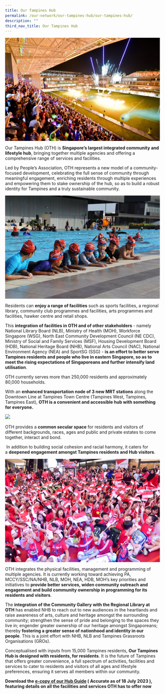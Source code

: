 ```yaml
---
title: Our Tampines Hub
permalink: /our-network/our-tampines-hub/our-tampines-hub/
description: ""
third_nav_title: Our Tampines Hub
---
```

<img style="width:600px" align="center" src="/images/Our%20Network/OTH/NYE%20Fireworks%20at%20Town%20Square.jpg">

Our Tampines Hub (OTH) is&nbsp;**Singapore’s largest integrated community and lifestyle hub**, bringing together multiple agencies and offering a comprehensive range of services and facilities.

Led by People’s Association, OTH represents a new model of a community-focused development, celebrating the full sense of community through meaningful engagement, enriching residents through multiple experiences and empowering them to stake ownership of the hub, so as to build a robust identity for Tampines and a truly sustainable community.

<img style="width:600px" align="center" src="/images/Our%20Network/OTH/kids_at_swimming_pool.jpg">

Residents can&nbsp;**enjoy a range of facilities**&nbsp;such as sports facilities, a regional library, community club programmes and facilities, arts programmes and facilities, hawker centre and retail shops.

This&nbsp;**integration of facilities in OTH and of other stakeholders**&nbsp;\- namely National Library Board (NLB), Ministry of Health (MOH), Workforce Singapore (WSG), North East Community Development Council (NE CDC), Ministry of Social and Family Services (MSF), Housing Development Board (HDB), National Heritage Board (NHB), National Arts Council (NAC), National Environment Agency (NEA) and SportSG (SSG) -&nbsp;**is an effort to better serve Tampines residents and people who live in eastern Singapore, so as to meet the rising expectations of Singaporeans and further intensify land utilisation**.

OTH currently serves more than 250,000 residents and approximately 80,000 households.

With an&nbsp;**enhanced transportation node of 3 new MRT stations**&nbsp;along the Downtown Line at Tampines Town Centre (Tampines West, Tampines, Tampines East),&nbsp;**OTH is a convenient and accessible hub with something for everyone.**

<img style="width:600px" align="" src="/images/Our%20Network/OTH/Jogging%20Track.jpeg">

OTH provides a&nbsp;**common secular space**&nbsp;for residents and visitors of different backgrounds, races, ages and public and private estates to come together, interact and bond.

&nbsp;In addition to building social cohesion and racial harmony, it caters for a&nbsp;**deepened engagement amongst Tampines residents and Hub visitors**.
 
 <img style="width:600px" align="center" src="/images/Our%20Network/OTH/ND%20Kids.jpg">
 
 OTH integrates the physical facilities, management and programming of multiple agencies. It is currently working toward achieving PA, MCCY/SSC/NA/NHB, NLB, MOH, NEA, HDB, MOH’s key priorities and initiatives to&nbsp;**provide better services, widen community outreach and engagement and build community ownership in programming for its residents and visitors**.

The&nbsp;**integration of the Community Gallery with the Regional Library at OTH**&nbsp;has enabled NHB to reach out to new audiences in the heartlands and raise awareness of arts, culture and heritage amongst the surrounding community; strengthen the sense of pride and belonging to the spaces they live in; engender greater ownership of our heritage amongst Singaporeans; thereby&nbsp;**fostering a greater sense of nationhood and identity in our people**. This is a joint effort with NHB, NLB and Tampines Grassroots Organisations (GROs).

Conceptualised with inputs from 15,000 Tampines residents,&nbsp;**Our Tampines Hub is designed with residents, for residents**. It is the future of Tampines that offers greater convenience, a full spectrum of activities, facilities and services to cater to residents and visitors of all ages and lifestyle preferences, ensuring it serves all members within our community.

**Download the&nbsp;[e-copy of our Hub Guide](https://go.gov.sg/otheguide2023)
( Accurate as of 18 July 2023 ), featuring details on all the facilities and services OTH has to offer now**